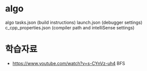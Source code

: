 # algo
algo
tasks.json (build instructions)
launch.json (debugger settings)
c_cpp_properties.json (compiler path and intelliSense settings)



# 학습자료
* https://www.youtube.com/watch?v=s-CYnVz-uh4 BFS